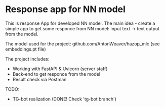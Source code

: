 # Response app for NN model 

This is response App for developed NN model. The main idea - create a simple app to get some responce from NN model: input text -> text output from the model.

The model used for the project: github.com/AntonWeaver/hazop_mlc (see embeddings.pt file)

The project includes:
- Working with FastAPI & Uvicorn (server staff)
- Back-end to get responce from the model
- Result check via Postman

TODO:
- TG-bot realization (DONE! Check 'tg-bot branch')
